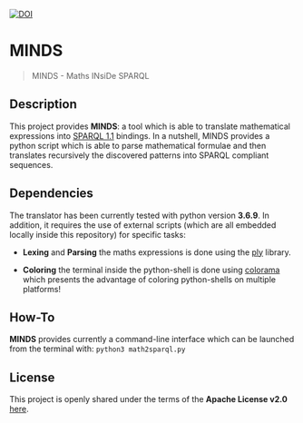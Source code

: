 [![DOI](https://zenodo.org/badge/127883483.svg)](https://zenodo.org/badge/latestdoi/127883483)

MINDS
=====

> MINDS - Maths INsiDe SPARQL

Description
-----------

This project provides __MINDS__: a tool which is able to translate
mathematical expressions into [SPARQL
1.1](https://www.w3.org/TR/sparql11-overview/) bindings. In a
nutshell, MINDS provides a python script which is able to parse
mathematical formulae and then translates recursively the discovered
patterns into SPARQL compliant sequences.

Dependencies
------------

The translator has been currently tested with python version
__3.6.9__. In addition, it requires the use of external scripts
(which are all embedded locally inside this repository) for specific
tasks:

- __Lexing__ and __Parsing__ the maths expressions is done using the
  [ply](https://github.com/dabeaz/ply) library.

- __Coloring__ the terminal inside the python-shell is done using
  [colorama](https://github.com/tartley/colorama) which presents the
  advantage of coloring python-shells on multiple platforms!

How-To
------

__MINDS__ provides currently a command-line interface which can be
launched from the terminal with: ``python3 math2sparql.py``

License
-------

This project is openly shared under the terms of the __Apache License
v2.0__ [here](./LICENSE).


